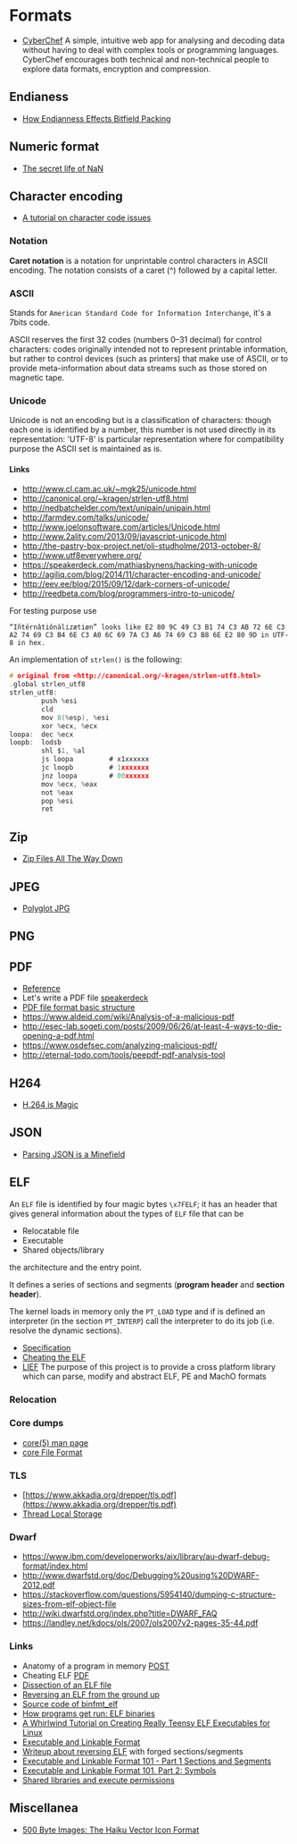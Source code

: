 # Formats

 - [CyberChef](https://gchq.github.io/CyberChef/) A simple, intuitive web app for analysing and decoding data without having to deal with complex tools or programming languages. CyberChef encourages both technical and non-technical people to explore data formats, encryption and compression.

## Endianess

 - [How Endianness Effects Bitfield Packing](http://mjfrazer.org/mjfrazer/bitfields/)

## Numeric format

 - [The secret life of NaN](https://anniecherkaev.com/the-secret-life-of-nan)

## Character encoding

 - [A tutorial on character code issues](https://www.cs.tut.fi/~jkorpela/chars.html)

### Notation

**Caret notation** is a notation for unprintable control characters in ASCII encoding.
The notation consists of a caret (^) followed by a capital letter.

### ASCII

Stands for ``American Standard Code for Information Interchange``, it's a 7bits code.

ASCII reserves the first 32 codes (numbers 0–31 decimal) for control characters: codes
originally intended not to represent printable information, but rather to control devices
(such as printers) that make use of ASCII, or to provide meta-information about data streams
such as those stored on magnetic tape.

### Unicode

Unicode is not an encoding but is a classification of characters: though each one is identified
by a number, this number is not used directly in its representation: 'UTF-8' is particular representation
where for compatibility purpose the ASCII set is maintained as is.

#### Links

 - http://www.cl.cam.ac.uk/~mgk25/unicode.html
 - http://canonical.org/~kragen/strlen-utf8.html
 - http://nedbatchelder.com/text/unipain/unipain.html
 - http://farmdev.com/talks/unicode/
 - http://www.joelonsoftware.com/articles/Unicode.html
 - http://www.2ality.com/2013/09/javascript-unicode.html
 - http://the-pastry-box-project.net/oli-studholme/2013-october-8/
 - http://www.utf8everywhere.org/
 - https://speakerdeck.com/mathiasbynens/hacking-with-unicode
 - http://agiliq.com/blog/2014/11/character-encoding-and-unicode/
 - http://eev.ee/blog/2015/09/12/dark-corners-of-unicode/
 - http://reedbeta.com/blog/programmers-intro-to-unicode/

For testing purpose use

    “Iñtërnâtiônàlizætiøn” looks like E2 80 9C 49 C3 B1 74 C3 AB 72 6E C3 A2 74 69 C3 B4 6E C3 A0 6C 69 7A C3 A6 74 69 C3 B8 6E E2 80 9D in UTF-8 in hex.

An implementation of ``strlen()`` is the following:

```c
# original from <http://canonical.org/~kragen/strlen-utf8.html>
.global strlen_utf8
strlen_utf8:
        push %esi
        cld
        mov 8(%esp), %esi
        xor %ecx, %ecx
loopa:  dec %ecx
loopb:  lodsb
        shl $1, %al
        js loopa         # x1xxxxxx
        jc loopb         # 1xxxxxxx
        jnz loopa        # 00xxxxxx
        mov %ecx, %eax
        not %eax
        pop %esi
        ret
```

## Zip

 - [Zip Files All The Way Down](http://research.swtch.com/zip)

## JPEG

 - [Polyglot JPG](http://blog.portswigger.net/2016/12/bypassing-csp-using-polyglot-jpegs.html)

## PNG

## PDF

 - [Reference](https://wwwimages2.adobe.com/content/dam/acom/en/devnet/pdf/PDF32000_2008.pdf)
 - Let's write a PDF file [speakerdeck](https://speakerdeck.com/ange/lets-write-a-pdf-file)
 - [PDF file format basic structure](http://resources.infosecinstitute.com/pdf-file-format-basic-structure/)
 - https://www.aldeid.com/wiki/Analysis-of-a-malicious-pdf
 - http://esec-lab.sogeti.com/posts/2009/06/26/at-least-4-ways-to-die-opening-a-pdf.html
 - https://www.osdefsec.com/analyzing-malicious-pdf/
 - http://eternal-todo.com/tools/peepdf-pdf-analysis-tool

## H264

 - [H.264 is Magic](https://sidbala.com/h-264-is-magic/)

## JSON

 - [Parsing JSON is a Minefield](http://seriot.ch/parsing_json.html)

## ELF

An ``ELF`` file is identified by four magic bytes ``\x7FELF``; it has an header
that gives general information about the types of ``ELF`` file that can be

 - Relocatable file
 - Executable
 - Shared objects/library

the architecture and the entry point.

It defines a series of sections and segments (**program header** and **section header**).

The kernel loads in memory only the ``PT_LOAD`` type and if is defined an interpreter (in
the section ``PT_INTERP``) call the interpreter to do its job (i.e. resolve the dynamic sections).

 - [Specification](http://www.skyfree.org/linux/references/ELF_Format.pdf)
 - [Cheating the ELF](documents/subversiveld.pdf)
 - [LIEF](https://lief-project.github.io) The purpose of this project is to provide a cross platform library which can parse, modify and abstract ELF, PE and MachO formats

### Relocation

### Core dumps

 - [core(5) man page](http://man7.org/linux/man-pages/man5/core.5.html)
 - [core File Format](https://www.ibm.com/support/knowledgecenter/ssw_aix_61/com.ibm.aix.files/core.htm)

### TLS

 - [https://www.akkadia.org/drepper/tls.pdf](https://www.akkadia.org/drepper/tls.pdf)
 - [Thread Local Storage](http://wiki.osdev.org/Thread_Local_Storage)
 
### Dwarf
 
  - https://www.ibm.com/developerworks/aix/library/au-dwarf-debug-format/index.html
  - http://www.dwarfstd.org/doc/Debugging%20using%20DWARF-2012.pdf
  - https://stackoverflow.com/questions/5954140/dumping-c-structure-sizes-from-elf-object-file
  - http://wiki.dwarfstd.org/index.php?title=DWARF_FAQ
  - https://landley.net/kdocs/ols/2007/ols2007v2-pages-35-44.pdf

### Links

 - Anatomy of a program in memory [POST](http://duartes.org/gustavo/blog/post/anatomy-of-a-program-in-memory/)
 - Cheating ELF [PDF](https://grugq.github.io/docs/subversiveld.pdf)
 - [Dissection of an ELF file](https://github.com/mewrev/dissection)
 - [Reversing an ELF from the ground up](http://anee.me/reversing-an-elf/)
 - [Source code of binfmt_elf](http://lxr.linux.no/linux+v3.1.4/fs/binfmt_elf.c#L559)
 - [How programs get run: ELF binaries](https://lwn.net/Articles/631631/)
 - [A Whirlwind Tutorial on Creating Really Teensy ELF Executables for Linux](http://www.muppetlabs.com/~breadbox/software/tiny/teensy.html)
 - [Executable and Linkable Format](https://0xax.gitbooks.io/linux-insides/content/Theory/ELF.html)
 - [Writeup about reversing ELF](http://pwning.fun//writeup/2017/11/03/HitconCTF2017-Everlasting-Imaginative-Void.html) with forged sections/segments
 - [Executable and Linkable Format 101 - Part 1 Sections and Segments](http://www.intezer.com/executable-linkable-format-101-part1-sections-segments/)
 - [Executable and Linkable Format 101. Part 2: Symbols](http://www.intezer.com/executable-linkable-format-101-part-2-symbols/)
 - [Shared libraries and execute permissions](https://www.technovelty.org/linux/shared-libraries-and-execute-permissions.html)

## Miscellanea

 - [500 Byte Images: The Haiku Vector Icon Format](http://blog.leahhanson.us/post/recursecenter2016/haiku_icons.html)
